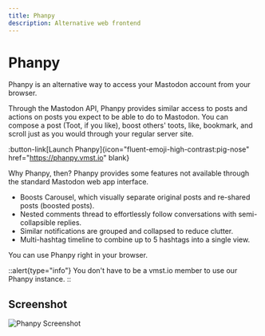 ```yaml
---
title: Phanpy
description: Alternative web frontend
---
```


# Phanpy

Phanpy is an alternative way to access your Mastodon account from your browser.

Through the Mastodon API, Phanpy provides similar access to posts and actions on posts you expect to be able to do to Mastodon.
You can compose a post (Toot, if you like), boost others' toots, like, bookmark, and scroll just as you would through your regular server site.

:button-link[Launch Phanpy]{icon="fluent-emoji-high-contrast:pig-nose" href="https://phanpy.vmst.io" blank}

Why Phanpy, then?
Phanpy provides some features not available through the standard Mastodon web app interface.

- Boosts Carousel, which visually separate original posts and re-shared posts (boosted posts).
- Nested comments thread to effortlessly follow conversations with semi-collapsible replies.
- Similar notifications are grouped and collapsed to reduce clutter.
- Multi-hashtag timeline to combine up to 5 hashtags into a single view.

You can use Phanpy right in your browser.

::alert{type="info"}
You don't have to be a vmst.io member to use our Phanpy instance.
::

## Screenshot

![Phanpy Screenshot](/phanpy-screenshot.png)
